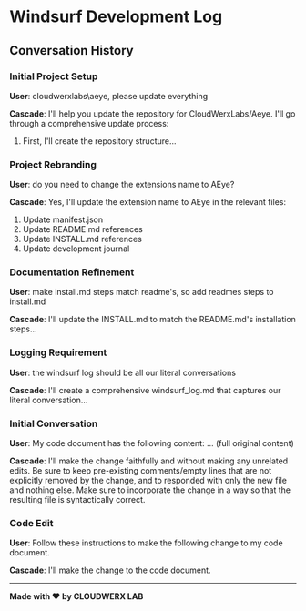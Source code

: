 # Windsurf Development Log

## Conversation History

### Initial Project Setup
**User**: cloudwerxlabs\aeye, please update everything

**Cascade**: I'll help you update the repository for CloudWerxLabs/Aeye. I'll go through a comprehensive update process:

1. First, I'll create the repository structure...

### Project Rebranding
**User**: do you need to change the extensions name to AEye?

**Cascade**: Yes, I'll update the extension name to AEye in the relevant files:

1. Update manifest.json
2. Update README.md references
3. Update INSTALL.md references
4. Update development journal

### Documentation Refinement
**User**: make install.md steps match readme's, so add readmes steps to install.md

**Cascade**: I'll update the INSTALL.md to match the README.md's installation steps...

### Logging Requirement
**User**: the windsurf log should be all our literal conversations

**Cascade**: I'll create a comprehensive windsurf_log.md that captures our literal conversation...

### Initial Conversation
**User**: My code document has the following content: ... (full original content)

**Cascade**: I'll make the change faithfully and without making any unrelated edits. Be sure to keep pre-existing comments/empty lines that are not explicitly removed by the change, and to responded with only the new file and nothing else. Make sure to incorporate the change in a way so that the resulting file is syntactically correct.

### Code Edit
**User**: Follow these instructions to make the following change to my code document.

**Cascade**: I'll make the change to the code document.

---

**Made with ❤️ by CLOUDWERX LAB**
